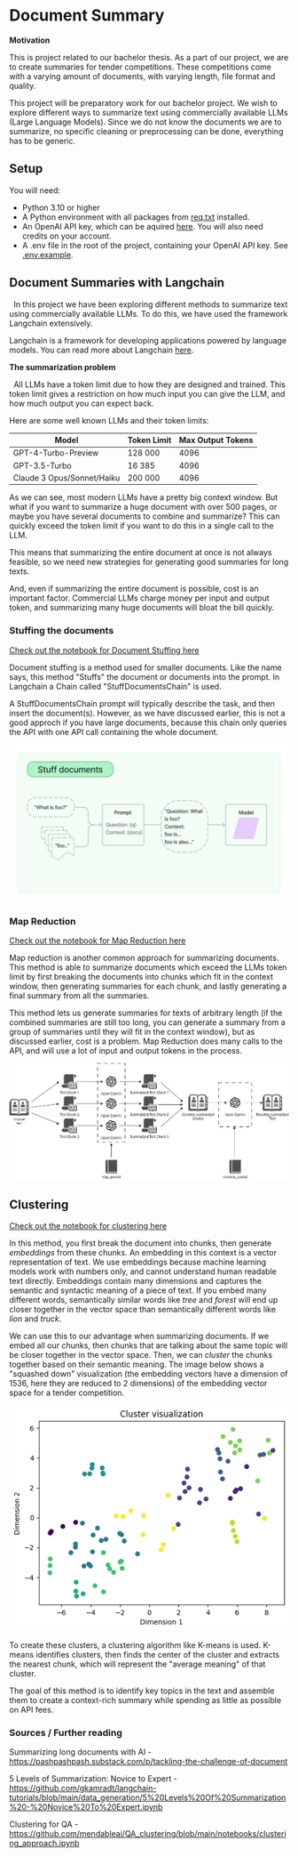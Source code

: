 # Document Summary

**Motivation**

This is project related to our bachelor thesis. As a part of our project, we are to create summaries for tender competitions. These competitions come with a varying amount of documents, with varying length, file format and quality.

This project will be preparatory work for our bachelor project. We wish to explore different ways to summarize text using commercially available LLMs (Large Language Models). Since we do not know the documents we are to summarize, no specific cleaning or preprocessing can be done, everything has to be generic.

## Setup

You will need:
- Python 3.10 or higher
- A Python environment with all packages from [req.txt](req.txt) installed.
- An OpenAI API key, which can be aquired [here](https://openai.com/blog/openai-api). You will also need credits on your account.
- A .env file in the root of the project, containing your OpenAI API key. See [.env.example](.env.example).

## Document Summaries with Langchain

&nbsp; In this project we have been exploring different methods to summarize text using commercially available LLMs. To do this, we have used the framework Langchain extensively.

Langchain is a framework for developing applications powered by language models. You can read more about Langchain [here](https://python.langchain.com/docs/get_started/introduction).

**The summarization problem**

&nbsp; All LLMs have a token limit due to how they are designed and trained. This token limit gives a restriction on how much input you can give the LLM, and how much output you can expect back.

Here are some well known LLMs and their token limits:

| Model                      | Token Limit | Max Output Tokens |
|----------------------------|----------------|-------------------|
| GPT-4-Turbo-Preview        | 128 000        | 4096              |
| GPT-3.5-Turbo              | 16 385         | 4096              |
| Claude 3 Opus/Sonnet/Haiku | 200 000        | 4096              |

As we can see, most modern LLMs have a pretty big context window. But what if you want to summarize a huge document with over 500 pages, or maybe you have several documents to combine and summarize? This can quickly exceed the token limit if you want to do this in a single call to the LLM.

This means that summarizing the entire document at once is not always feasible, so we need new strategies for generating good summaries for long texts.

And, even if summarizing the entire document is possible, cost is an important factor. Commercial LLMs charge money per input and output token, and summarizing many huge documents will bloat the bill quickly.

### Stuffing the documents

[Check out the notebook for Document Stuffing here](stuffing.ipynb)

Document stuffing is a method used for smaller documents. Like the name says, this method "Stuffs" the document or documents into the prompt. In Langchain a Chain called "StuffDocumentsChain" is used.

 A StuffDocumentsChain prompt will typically describe the task, and then insert the document(s). However, as we have discussed earlier, this is not a good approch if you have large documents, because this chain only queries the API with one API call containing the whole document.

![img](./assets/stuff_chain.jpg)

### Map Reduction

[Check out the notebook for Map Reduction here](map-reduction.ipynb)

Map reduction is another common approach for summarizing documents. This method is able to summarize documents which exceed the LLMs token limit by first breaking the documents into chunks which fit in the context window, then generating summaries for each chunk, and lastly generating a final summary from all the summaries.

This method lets us generate summaries for texts of arbitrary length (if the combined summaries are still too long, you can generate a summary from a group of summaries until they will fit in the context window), but as discussed earlier, cost is a problem. Map Reduction does many calls to the API, and will use a lot of input and output tokens in the process.

![img](./assets/map_reduce_chain.webp)

## Clustering

[Check out the notebook for clustering here](k-means-clustering.ipynb)

In this method, you first break the document into chunks, then generate *embeddings* from these chunks. An embedding in this context is a vector representation of text. We use embeddings because machine learning models work with numbers only, and cannot understand human readable text directly. Embeddings contain many dimensions and captures the semantic and syntactic meaning of a piece of text. If you embed many different words, semantically similar words like *tree* and *forest* will end up closer together in the vector space than semantically different words like *lion* and *truck*.

We can use this to our advantage when summarizing documents. If we embed all our chunks, then chunks that are talking about the same topic will be closer together in the vector space. Then, we can *cluster* the chunks together based on their semantic meaning. The image below shows a "squashed down" visualization (the embedding vectors have a dimension of 1536, here they are reduced to 2 dimensions) of the embedding vector space for a tender competition. 

![img](./assets/nord_clusters.png)

To create these clusters, a clustering algorithm like K-means is used. K-means identifies clusters, then finds the center of the cluster and extracts the nearest chunk, which will represent the "average meaning" of that cluster.

The goal of this method is to identify key topics in the text and assemble them to create a context-rich summary while spending as little as possible on API fees.


### Sources / Further reading

Summarizing long documents with AI - https://pashpashpash.substack.com/p/tackling-the-challenge-of-document

5 Levels of Summarization: Novice to Expert - https://github.com/gkamradt/langchain-tutorials/blob/main/data_generation/5%20Levels%20Of%20Summarization%20-%20Novice%20To%20Expert.ipynb

Clustering for QA - https://github.com/mendableai/QA_clustering/blob/main/notebooks/clustering_approach.ipynb